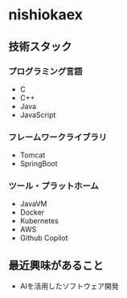 # nishiokaex

## 技術スタック

### プログラミング言語

- C
- C++
- Java
- JavaScript

### フレームワークライブラリ

- Tomcat
- SpringBoot

### ツール・プラットホーム

- JavaVM
- Docker
- Kubernetes
- AWS
- Github Copilot

## 最近興味があること

- AIを活用したソフトウェア開発

